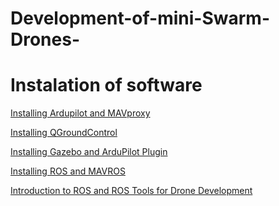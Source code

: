 # Development-of-mini-Swarm-Drones-
# Instalation of software

[Installing Ardupilot and MAVproxy](https://github.com/abrar-shariff/Development-of-mini-Swarm-Drones-/blob/main/docs/Installing_Ardupilot_20_04.md) 

[Installing QGroundControl](https://github.com/abrar-shariff/Development-of-mini-Swarm-Drones-/blob/main/docs/installing_qgc.md)

[Installing Gazebo and ArduPilot Plugin](https://github.com/abrar-shariff/Development-of-mini-Swarm-Drones-/blob/main/docs/installing_gazebo_arduplugin.md)

[Installing ROS and MAVROS]([https://github.com/abrar-shariff/Development-of-mini-Swarm-Drones-/blob/main/docs/installing_ros.md](https://github.com/abrar-shariff/Development-of-mini-Swarm-Drones-/blob/main/docs/installing_ros_20_04.md))

[Introduction to ROS and ROS Tools for Drone Development](https://github.com/abrar-shariff/Development-of-mini-Swarm-Drones-/blob/main/docs/ros_intro.md)





